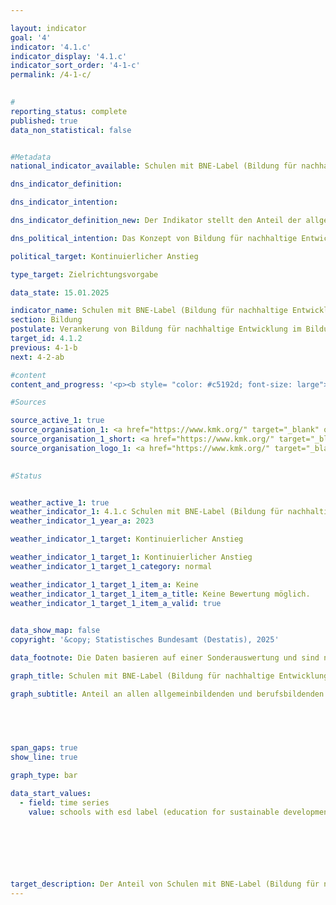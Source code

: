 ```yaml
---

layout: indicator        
goal: '4'        
indicator: '4.1.c'        
indicator_display: '4.1.c'        
indicator_sort_order: '4-1-c'        
permalink: /4-1-c/        
        

#
reporting_status: complete        
published: true        
data_non_statistical: false        


#Metadata        
national_indicator_available: Schulen mit BNE-Label (Bildung für nachhaltige Entwicklung)        

dns_indicator_definition:         

dns_indicator_intention:         

dns_indicator_definition_new: Der Indikator stellt den Anteil der allgemeinbildenden und berufsbildenden Schulen (in %) dar, der über mindestens eine Zertifizierung im Bereich Bildung für nachhaltige Entwicklung (aus einem, von den Kultusministerien der Länder definierten Set aus BNE-Labeln) verfügt. Die BNE-Label sollen ein besonderes Engagement der Schulen für eine Verankerung von Bildung für nachhaltige Entwicklung (BNE) im Unterricht und in der Schulentwicklung kennzeichnen.        

dns_political_intention: Das Konzept von Bildung für nachhaltige Entwicklung (BNE) hat zum Ziel, Schülerinnen und Schüler zur aktiven Gestaltung einer ökologisch verträglichen, wirtschaftlich leistungsfähigen und sozial gerechten Umwelt unter Berücksichtigung globaler Aspekte, demokratischer Grundprinzipien und kultureller Vielfalt zu befähigen.        

political_target: Kontinuierlicher Anstieg        

type_target: Zielrichtungsvorgabe        

data_state: 15.01.2025        

indicator_name: Schulen mit BNE-Label (Bildung für nachhaltige Entwicklung)        
section: Bildung        
postulate: Verankerung von Bildung für nachhaltige Entwicklung im Bildungssystem vorantreiben        
target_id: 4.1.2        
previous: 4-1-b        
next: 4-2-ab        

#content         
content_and_progress: '<p><b style= "color: #c5192d; font-size: large">4.1.c Schulen mit BNE-Label (Bildung für nachhaltige Entwicklung)</b><br><br>Schulen, die nachhaltige Prinzipien in ihren Unterricht und ihre Schulentwicklung einbeziehen, können ihr Engagement durch verschiedene BNE-Labels zertifizieren lassen. Der Indikator <i>Schulen mit BNE-Label</i>, der vom Bundesministerium für Bildung und Forschung (BMBF) und der Ständigen Konferenz der Kultusminister der Länder (KMK) eingeführt wurde, erfasst den Anteil der Schulen, die mit bestimmten BNE-Labeln ausgezeichnet sind. Die erste Erhebung dieses Indikators fand zwischen Juli und November 2024&nbsp;statt. Dabei wurden 27&nbsp;verschiedene BNE-Labels berücksichtigt, davon werden sieben bundesweit und 20&nbsp;nur in einzelnen Bundesländern vergeben. Die Auswahl der Labels erfolgt nach festgelegten Kriterien, die die Verankerung von BNE in der Schul- und Unterrichtsentwicklung widerspiegeln sollen.<br><br>Die Ergebnisse der Erhebung für das Schuljahr 2023/2024&nbsp;zeigen, dass 3&nbsp;556&nbsp;von insgesamt 29&nbsp;988&nbsp;öffentlichen und privaten allgemein- und berufsbildenden Schulen in Deutschland mit BNE-Labels ausgezeichnet sind, was etwa 11,9&nbsp;% der Schulen entspricht. Schulen mit mehreren BNE-Zertifikaten werden dabei nur einmal als eine BNE-zertifizierte Schule gezählt. Die nächste Erhebung ist für das Schuljahr 2025/2026&nbsp;geplant.<br><br>Die Kriterien für die Berücksichtigung und die Vorauswahl der BNE-Labels wurden von einer Arbeitsgruppe aus Vertreterinnen und Vertretern von Bund, Ländern und der Wissenschaft erarbeitet. Um als BNE-Label anerkannt zu werden, müssen die Labels Anforderungen erfüllen, die gewährleisten sollen, dass die Verankerung von Bildung für nachhaltige Entwicklung (BNE) im Unterricht über die grundlegenden Vorgaben im Lehrplan hinausgeht und als Bestandteil der gesamten Schulentwicklung im Rahmen eines ganzheitlichen Ansatzes (Whole School Approach) berücksichtigt wird. Zu den bundesweit anerkannten BNE-Labels gehören unter anderem das Club-of-Rome-Schulen-Label, Fairtrade Schools, die Naturpark-Schule, Schools for Earth, die Umweltschule in Europa&nbsp;–&nbsp;Internationale Nachhaltigkeitsschule, die UNESCO-Projektschulen und das Verbraucherschulen (Gold)-Label. Eine Veränderung der berücksichtigten Labels sowohl in Bezug auf ihre inhaltlichen Anforderungen als auch den quantitativen Umfang der insgesamt berücksichtigten Labels wird künftig, trotz der festgelegten Auswahlkriterien, die Aussagekraft des Indikators im Zeitverlauf beeinflussen.<br><br>Die qualitative Aussagekraft des Indikators ist aufgrund der heterogenen Struktur des Label-Systems eingeschränkt, da die verschiedenen Labels unterschiedliche Vergabekriterien aufweisen und somit kein einheitliches Niveau der BNE-Verankerung garantiert werden kann. Der Indikator liefert zudem keine direkte Aussage über den Erfolg der Bildung für nachhaltige Entwicklung oder die tatsächlich vermittelten Kenntnisse. Aus der reinen Anzahl der ausgezeichneten Schulen lässt sich daher nicht unmittelbar auf die Qualität der BNE-Umsetzung schließen. Auch ist mit diesem Indikatoren keine Aussage zu dem Anteil der Schülerinnen und Schüler an BNE zertifizierten Schulen möglich.<br><br>Das politisch festgelegte Ziel, den Anteil der Schulen mit BNE-Label (Bildung für nachhaltige Entwicklung) zu steigern, kann derzeit nicht bewertet werden, da noch keine Daten im Zeitverlauf vorliegen.</p>'                

#Sources        

source_active_1: true
source_organisation_1: <a href="https://www.kmk.org/" target="_blank" onclick="return confirm_alert('der Kultusministerien der Länder in Zusammenarbeit mit dem Hessischen Statistischen Landesamt', 'De')">Kultusministerien der Länder in Zusammenarbeit mit dem Hessischen Statistischen Landesamt</a>
source_organisation_1_short: <a href="https://www.kmk.org/" target="_blank" onclick="return confirm_alert('der Kultusministerien der Länder in Zusammenarbeit mit dem Hessischen Statistischen Landesamt', 'De')">Kultusministerien der Länder in Zusammenarbeit mit dem Hessischen Statistischen Landesamt</a>
source_organisation_logo_1: <a href="https://www.kmk.org/" target="_blank" onclick="return confirm_alert('der Kultusministerien der Länder in Zusammenarbeit mit dem Hessischen Statistischen Landesamt', 'De')"><img src="https://dns-indikatoren.de/public/OrgImgDe/kmk.png" alt="Kultusministerien der Länder in Zusammenarbeit mit dem Hessischen Statistischen Landesamt" title=" Klicken Sie hier um zur Homepage der Organisation Kultusministerien der Länder in Zusammenarbeit mit dem Hessischen Statistischen Landesamt zu gelangen." style="height:60px; width:148px; border:transparent"/></a>
        

#Status        


weather_active_1: true
weather_indicator_1: 4.1.c Schulen mit BNE-Label (Bildung für nachhaltige Entwicklung)
weather_indicator_1_year_a: 2023

weather_indicator_1_target: Kontinuierlicher Anstieg

weather_indicator_1_target_1: Kontinuierlicher Anstieg
weather_indicator_1_target_1_category: normal

weather_indicator_1_target_1_item_a: Keine
weather_indicator_1_target_1_item_a_title: Keine Bewertung möglich.
weather_indicator_1_target_1_item_a_valid: true        
        

data_show_map: false        
copyright: '&copy; Statistisches Bundesamt (Destatis), 2025'        

data_footnote: Die Daten basieren auf einer Sonderauswertung und sind nicht öffentlich zugänglich.        

graph_title: Schulen mit BNE-Label (Bildung für nachhaltige Entwicklung)        

graph_subtitle: Anteil an allen allgemeinbildenden und berufsbildenden Schulen        

        

        

span_gaps: true        
show_line: true        

graph_type: bar                

data_start_values: 
  - field: time series
    value: schools with esd label (education for sustainable development)        

        

        

                                        

target_description: Der Anteil von Schulen mit BNE-Label (Bildung für nachhaltige Entwicklung) soll gesteigert werden.<br><br>• Eine Bewertung des Indikators 4.1.c ist nicht möglich. Zu wenig Datenpunkte.<br><br>'        
---
```


